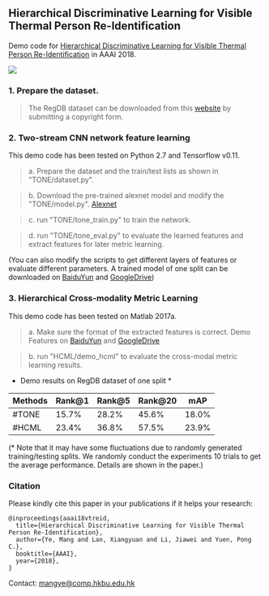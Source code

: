 ## Hierarchical Discriminative Learning for Visible Thermal Person Re-Identification

Demo code for [Hierarchical Discriminative Learning for Visible Thermal Person Re-Identification](http://www.comp.hkbu.edu.hk/~mangye/files/aaai18.pdf) in AAAI 2018.

![](http://www.comp.hkbu.edu.hk/~mangye/files/aaai18_framework.jpg)

### 1. Prepare the dataset.

> The RegDB dataset can be downloaded from this [website](http://dm.dongguk.edu/link.html) by submitting a copyright form.

### 2. Two-stream CNN network feature learning

This demo code has been tested on Python 2.7 and Tensorflow v0.11.

> a. Prepare the dataset and the train/test lists as shown in "TONE/dataset.py".

> b. Download the pre-trained alexnet model and modify the "TONE/model.py". [Alexnet](http://www.cs.toronto.edu/~guerzhoy/tf_alexnet/)

> c. run "TONE/tone_train.py" to train the network. 

> d. run "TONE/tone_eval.py" to evaluate the learned features and extract features for later metric learning. 

(You can also modify the scripts to get different layers of features or evaluate different parameters. A trained model of one split can be downloaded on [BaiduYun](https://pan.baidu.com/s/1kVaMkPx) and [GoogleDrive](https://drive.google.com/open?id=1v2-Cry-9O5ZhHySLpMbsr-BJfe6Zxhe5))


### 3. Hierarchical Cross-modality Metric Learning
This demo code has been tested on Matlab 2017a.

> a. Make sure the format of the extracted features is correct. Demo Features on [BaiduYun](https://pan.baidu.com/s/1kVaMkPx) and [GoogleDrive](https://drive.google.com/open?id=1v2-Cry-9O5ZhHySLpMbsr-BJfe6Zxhe5)

> b. run "HCML/demo_hcml" to evaluate the cross-modal metric learning results.


- Demo results on RegDB dataset of one split *

|Methods | Rank@1 | Rank@5 | Rank@20 |mAP |
| --------   | -----  | ---- | ----  | ----  |
|#TONE  | 15.7% | 28.2% | 45.6% | 18.0% |
|#HCML | 23.4% | 36.8% | 57.5% | 23.9% |

(* Note that it may have some fluctuations due to randomly generated training/testing splits. We randomly conduct the experiments 10 trials to get the average performance. Details are shown in the paper.)


### Citation
Please kindly cite this paper in your publications if it helps your research:
```
@inproceedings{aaai18vtreid,
  title={Hierarchical Discriminative Learning for Visible Thermal Person Re-Identification},
  author={Ye, Mang and Lan, Xiangyuan and Li, Jiawei and Yuen, Pong C.},
  booktitle={AAAI},
  year={2018},
}
```

Contact: mangye@comp.hkbu.edu.hk
